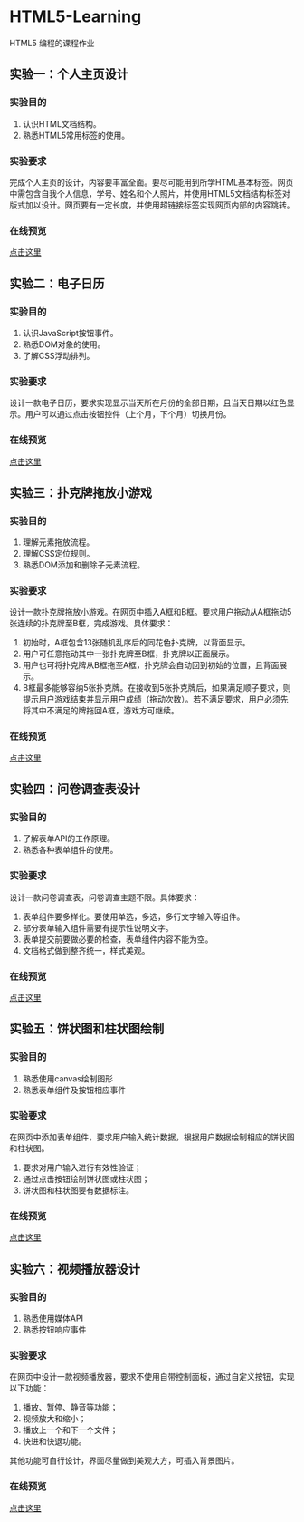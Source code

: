 # HTML5-Learning

HTML5 编程的课程作业

## 实验一：个人主页设计

### 实验目的

1. 认识HTML文档结构。
2. 熟悉HTML5常用标签的使用。

### 实验要求

完成个人主页的设计，内容要丰富全面。要尽可能用到所学HTML基本标签。网页中需包含自我个人信息，学号、姓名和个人照片，并使用HTML5文档结构标签对版式加以设计。网页要有一定长度，并使用超链接标签实现网页内部的内容跳转。

### 在线预览

[点击这里](https://slenderdata.github.io/HTML5-Learning/Experiment-1/MyHomePage.html)

## 实验二：电子日历

### 实验目的

1. 认识JavaScript按钮事件。
2. 熟悉DOM对象的使用。
3. 了解CSS浮动排列。

### 实验要求

设计一款电子日历，要求实现显示当天所在月份的全部日期，且当天日期以红色显示。用户可以通过点击按钮控件（上个月，下个月）切换月份。

### 在线预览

[点击这里](https://slenderdata.github.io/HTML5-Learning/Experiment-2/Calendar.html)

## 实验三：扑克牌拖放小游戏

### 实验目的

1. 理解元素拖放流程。
2. 理解CSS定位规则。
3. 熟悉DOM添加和删除子元素流程。

### 实验要求

设计一款扑克牌拖放小游戏。在网页中插入A框和B框。要求用户拖动从A框拖动5张连续的扑克牌至B框，完成游戏。具体要求：

1. 初始时，A框包含13张随机乱序后的同花色扑克牌，以背面显示。
2. 用户可任意拖动其中一张扑克牌至B框，扑克牌以正面展示。
3. 用户也可将扑克牌从B框拖至A框，扑克牌会自动回到初始的位置，且背面展示。
4. B框最多能够容纳5张扑克牌。在接收到5张扑克牌后，如果满足顺子要求，则提示用户游戏结束并显示用户成绩（拖动次数）。若不满足要求，用户必须先将其中不满足的牌拖回A框，游戏方可继续。

### 在线预览

[点击这里](https://slenderdata.github.io/HTML5-Learning/Experiment-3/Poker.html)

## 实验四：问卷调查表设计

### 实验目的

1. 了解表单API的工作原理。
2. 熟悉各种表单组件的使用。

### 实验要求

设计一款问卷调查表，问卷调查主题不限。具体要求：

1. 表单组件要多样化。要使用单选，多选，多行文字输入等组件。
2. 部分表单输入组件需要有提示性说明文字。
3. 表单提交前要做必要的检查，表单组件内容不能为空。
4. 文档格式做到整齐统一，样式美观。

### 在线预览

[点击这里](https://slenderdata.github.io/HTML5-Learning/Experiment-4/Poop.html)

## 实验五：饼状图和柱状图绘制

### 实验目的

1. 熟悉使用canvas绘制图形
2. 熟悉表单组件及按钮相应事件

### 实验要求

在网页中添加表单组件，要求用户输入统计数据，根据用户数据绘制相应的饼状图和柱状图。

1. 要求对用户输入进行有效性验证；
2. 通过点击按钮绘制饼状图或柱状图；
3. 饼状图和柱状图要有数据标注。

### 在线预览

[点击这里](https://slenderdata.github.io/HTML5-Learning/Experiment-5/CanvasChart.html)

## 实验六：视频播放器设计

### 实验目的

1. 熟悉使用媒体API
2. 熟悉按钮响应事件

### 实验要求

在网页中设计一款视频播放器，要求不使用自带控制面板，通过自定义按钮，实现以下功能：

1. 播放、暂停、静音等功能；
2. 视频放大和缩小；
3. 播放上一个和下一个文件；
4. 快进和快退功能。

其他功能可自行设计，界面尽量做到美观大方，可插入背景图片。

### 在线预览

[点击这里](https://slenderdata.github.io/HTML5-Learning/Experiment-6/VideoPlayer.html)
